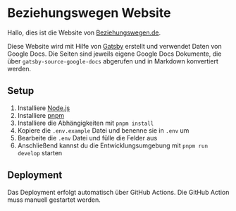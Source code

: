 # Beziehungswegen Website

Hallo, dies ist die Website von [Beziehungswegen.de](https://beziehungswegen.de).

Diese Website wird mit Hilfe von [Gatsby](https://www.gatsbyjs.com/) erstellt und verwendet Daten von Google Docs. Die Seiten sind jeweils eigene Google Docs Dokumente, die über `gatsby-source-google-docs` abgerufen und in Markdown konvertiert werden.

## Setup

1. Installiere [Node.js](https://nodejs.org/en/download/)
2. Installiere [pnpm](https://pnpm.io/installation)
3. Installiere die Abhängigkeiten mit `pnpm install`
4. Kopiere die `.env.example` Datei und benenne sie in `.env` um
5. Bearbeite die `.env` Datei und fülle die Felder aus
6. Anschließend kannst du die Entwicklungsumgebung mit `pnpm run develop` starten

## Deployment

Das Deployment erfolgt automatisch über GitHub Actions. Die GitHub Action muss manuell gestartet werden.
